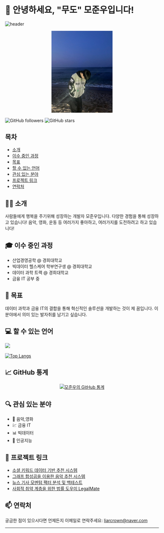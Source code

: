 # 👋 안녕하세요, "무도" 모준우입니다!

![header](https://capsule-render.vercel.app/api?type=slice&color=gradient&height=200&section=header&text=This%20is%20My%20GitHub&fontSize=40&rotate=13&fontAlignY=25&desc=My%20Name%20is%20Joonwoo&descAlignY=45&animation=blinking)


<p align="center">
  <img src="https://github.com/ijustwannabeme/ijustwannabeme/blob/main/KakaoTalk_20240324_141828030.jpg?raw=true" alt="프로필 사진" width="200"/>
</p>


![GitHub followers](https://img.shields.io/github/followers/ijustwannabeme?style=social)
![GitHub stars](https://img.shields.io/github/stars/ijustwannabeme/yourrepository?style=social)

## 목차
- [소개](#소개)
- [이수 중인 과정](#이수-중인-과정)
- [목표](#목표)
- [할 수 있는 언어](#할-수-있는-언어)
- [관심 있는 분야](#관심-있는-분야)
- [프로젝트 링크](#프로젝트-링크)
- [연락처](#연락처)

## 🙋‍♂️ <a name="소개"></a>소개
사람들에게 행복을 주기위해 성장하는 개발자 모준우입니다. 다양한 경험을 통해 성장하고 있습니다!
음악, 영화, 운동 등 여러가지 좋아하고, 여러가지를 도전하려고 하고 있습니다!

## 🎓 <a name="이수-중인-과정"></a>이수 중인 과정
- 산업경영공학 @ 경희대학교
- 빅데이터 헬스케어 학부연구생 @ 경희대학교
- 데이터 과학 트랙 @ 경희대학교
- 금융 IT 공부 중

## 🎯 <a name="목표"></a>목표
데이터 과학과 금융 IT의 결합을 통해 혁신적인 솔루션을 개발하는 것이 제 꿈입니다. 이 분야에서 의미 있는 발자취를 남기고 싶습니다.

## 💻 <a name="할-수-있는-언어"></a>할 수 있는 언어
<img src="https://skillicons.dev/icons?i=html,css,python" />

[![Top Langs](https://github-readme-stats.vercel.app/api/top-langs/?username=ijustwannabeme)](https://github.com/anuraghazra/github-readme-stats)
## 📈 GitHub 통계

<p align="center">
  <a href="https://github.com/ijustwannabeme">
    <img src="https://github-readme-stats.vercel.app/api?username=ijustwannabeme&show_icons=true&theme=radical" alt="모준우의 GitHub 통계" />
  </a>
</p>


## 🔍 <a name="관심-있는-분야"></a>관심 있는 분야
- 🎵 음악,영화
- 💹 금융 IT
- 📊 빅데이터
- 🤖 인공지능

## 📁 <a name="프로젝트-링크"></a>프로젝트 링크
- [소셜 키워드 데이터 기반 추천 시스템](https://github.com/ijustwannabeme/DataAnalysisCapstoneDesign)
- [그래프 합성곱을 이용한 음악 추천 시스템](https://github.com/ijustwannabeme/GCN_spotify)
- [뉴스 기사 모멘텀 팩터 분석 및 백테스트](https://github.com/ijustwannabeme/FDA_newsFactor)
- [사회적 취약 계층을 위한 법률 도우미 LegalMate](https://github.com/ijustwannabeme/LawMate)

## 📫 <a name="연락처"></a>연락처
궁금한 점이 있으시다면 언제든지 이메일로 연락주세요: [liarcrown@naver.com](mailto:liarcrown@naver.com)

----
